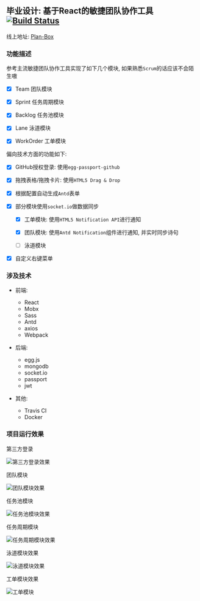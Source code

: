 ## 毕业设计: 基于React的敏捷团队协作工具 [![Build Status](https://travis-ci.org/Caaalabash/Plan-Box.svg?branch=master)](https://travis-ci.org/Caaalabash/Plan-Box)

线上地址: [Plan-Box](https://team.calabash.top)

### 功能描述

参考主流敏捷团队协作工具实现了如下几个模块, 如果熟悉`Scrum`的话应该不会陌生嗷

- [x] Team 团队模块

- [x] Sprint 任务周期模块

- [x] Backlog 任务池模块

- [x] Lane 泳道模块

- [x] WorkOrder 工单模块

偏向技术方面的功能如下:

- [x] GitHub授权登录: 使用`egg-passport-github`

- [x] 拖拽表格/拖拽卡片: 使用`HTML5 Drag & Drop`

- [x] 根据配置自动生成`Antd`表单

- [x] 部分模块使用`socket.io`做数据同步

  - [x] 工单模块: 使用`HTML5 Notification API`进行通知

  - [x] 团队模块: 使用`Antd Notification`组件进行通知, 并实时同步诗句

  - [ ] 泳道模块

- [x] 自定义右键菜单

### 涉及技术

+ 前端:

  + React
  + Mobx
  + Sass
  + Antd
  + axios
  + Webpack

+ 后端:

  + egg.js
  + mongodb
  + socket.io
  + passport
  + jwt

+ 其他:

  + Travis CI
  + Docker

### 项目运行效果

第三方登录

![第三方登录效果](https://static.calabash.top//blog-media/file/file-1559031805826.png)

团队模块

![团队模块效果](https://static.calabash.top//blog-media/file/file-1559031837992.png)

任务池模块

![任务池模块效果](https://static.calabash.top//blog-media/file/file-1559031883849.png)

任务周期模块

![任务周期模块效果](https://static.calabash.top//blog-media/file/file-1559031912111.png)

泳道模块效果

![泳道模块效果](https://static.calabash.top//blog-media/file/file-1559031954450.png)

工单模块效果

![工单模块](https://static.calabash.top//blog-media/file/file-1559031985812.png)